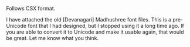 Follows CSX format.

I have attached the old [Devanagari] Madhushree font files. This is a pre-Unicode font that I had designed, but I stopped using it a long time ago. If you are able to convert it to Unicode and make it usable again, that would be great. Let me know what you think.
